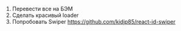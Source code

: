 1. Перевести все на БЭМ
2. Сделать красивый loader
3. Попробовать Swiper
   https://github.com/kidjp85/react-id-swiper

